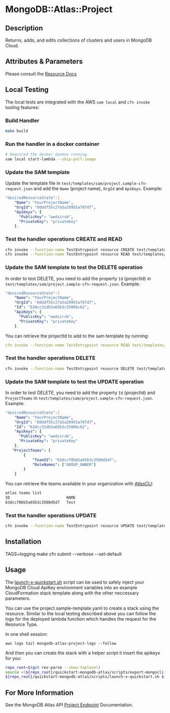# MongoDB::Atlas::Project

## Description
Returns, adds, and edits collections of clusters and users in MongoDB Cloud.

## Attributes & Parameters

Please consult the [Resource Docs](docs/README.md)

## Local Testing

The local tests are integrated with the AWS `sam local` and `cfn invoke` tooling features:

### Build Handler
```bash
make build
```
### Run the handler in a docker container
```bash
# Required the docker daemon running
sam local start-lambda --skip-pull-image
```

### Update the SAM template
Update the template file in `test/templates/sam/project.sample-cfn-request.json` and add the `Name` (project name), `OrgId` and `ApiKeys`.
Example:
```yaml
"desiredResourceState":{
    "Name": "YourProjectName",
    "OrgId": "60ddf55c27a5a20955a707d7",
    "ApiKeys": {
      "PublicKey": "wwdsirvb",
      "PrivateKey": "privateKey"
    },
```

### Test the handler operations CREATE and READ
```bash
cfn invoke --function-name TestEntrypoint resource CREATE test/templates/project.sample-cfn-request.json
cfn invoke --function-name TestEntrypoint resource READ test/templates/project.sample-cfn-request.json
```

### Update the SAM template to test the DELETE operation
In order to test DELETE, you need to add the property `Id` (projectId) in `test/templates/sam/project.sample-cfn-request.json`.
Example:
```yaml
"desiredResourceState":{
    "Name": "YourProjectName",
    "OrgId": "60ddf55c27a5a20955a707d7",
    "Id": "63dcc31db5a65b3c3500bc62",
    "ApiKeys": {
      "PublicKey": "wwdsirvb",
      "PrivateKey": "privateKey"
    },
```
You can retrieve the projectId to add to the sam template by running:
```yaml
cfn invoke --function-name TestEntrypoint resource READ test/templates/project.sample-cfn-request.json
```
### Test the handler operations DELETE
```bash
cfn invoke --function-name TestEntrypoint resource DELETE test/templates/project.sample-cfn-request.json
```
### Update the SAM template to test the UPDATE operation
In order to test DELETE, you need to add the property `Id` (projectId) and `ProjectTeams` in `test/templates/sam/project.sample-cfn-request.json`.
Example:
```yaml
"desiredResourceState":{
    "Name": "YourProjectName",
    "OrgId": "60ddf55c27a5a20955a707d7",
    "Id": "63dcc31db5a65b3c3500bc62",
    "ApiKeys": {
      "PublicKey": "wwdsirvb",
      "PrivateKey": "privateKey"
    },
   "ProjectTeams": [
        {
            "TeamId": "63dccf0bb5a65b3c3500d5d7",
            "RoleNames": ["GROUP_OWNER"]
        }
    ]
```
You can retrieve the teams available in your organization with [AtlasCLI](https://github.com/mongodb/mongodb-atlas-cli):
```bash
atlas teams list
ID                         NAME
63dccf0bb5a65b3c3500d5d7   Test
```
### Test the handler operations UPDATE
```bash
cfn invoke --function-name TestEntrypoint resource UPDATE test/templates/project.sample-cfn-request.json
```

## Installation
TAGS=logging make
cfn submit --verbose --set-default

## Usage

The [launch-x-quickstart.sh](../../quickstart-mongodb-atlas/scripts/launch-x-quickstart.sh) script
can be used to safely inject your MongoDB Cloud ApiKey environment variables into an example
CloudFormation stack template along with the other neccessary parameters.

You can use the project.sample-template.yaml to create a stack using the resource.
Similar to the local testing described above you can follow the logs for the deployed
lambda function which handles the request for the Resource Type.

In one shell session:
```
aws logs tail mongodb-atlas-project-logs --follow
```

And then you can create the stack with a helper script it insert the apikeys for you:


```bash
repo_root=$(git rev-parse --show-toplevel)
source <(${repo_root}/quickstart-mongodb-atlas/scripts/export-mongocli-config.py)
${repo_root}/quickstart-mongodb-atlas/scripts/launch-x-quickstart.sh ${repo_root}/cfn-resources/project/test/project.sample-template.yaml SampleProject1 ParameterKey=OrgId,ParameterValue=${ATLAS_ORG_ID}
```

## For More Information 
See the MongoDB Atlas API [Project Endpoint](https://www.mongodb.com/docs/atlas/reference/api-resources-spec/#tag/Projects) Documentation.
